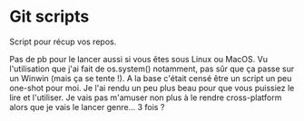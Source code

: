 # Git scripts

Script pour récup vos repos. 

Pas de pb pour le lancer aussi si vous êtes sous Linux ou MacOS. Vu l'utilisation que j'ai fait de os.system() notamment, pas sûr que ça passe sur un Winwin (mais ça se tente !). A la base c'était censé être un script un peu one-shot pour moi. Je l'ai rendu un peu plus beau pour que vous puissiez le lire et l'utiliser. Je vais pas m'amuser non plus à le rendre cross-platform alors que je vais le lancer genre... 3 fois ? 
